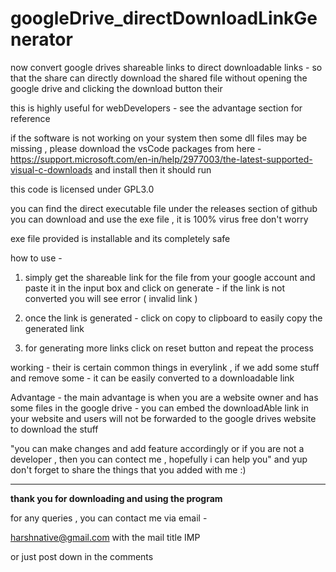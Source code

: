 # googleDrive_directDownloadLinkGenerator
now convert google drives shareable links to direct downloadable links - 
so that the share can directly download the shared file without opening the google drive and clicking the download button their

this is highly useful for webDevelopers - see the advantage section for reference 


if the software is not working on your system then some dll files may be missing , please download the vsCode packages from here - https://support.microsoft.com/en-in/help/2977003/the-latest-supported-visual-c-downloads and install then it should run


this code is licensed under GPL3.0

you can find the direct executable file under the releases section of github 
you can download and use the exe file , it is 100% virus free don't worry


exe file provided is installable and its completely safe 

how to use -
1. simply get the shareable link for the file from your google account and paste it in the input box and click on generate - if the link is not converted you will see error ( invalid link )

2. once the link is generated - click on copy to clipboard to easily copy the generated link

3. for generating more links click on reset button and repeat the process 


working - their is certain common things in everylink , if we add some stuff and remove some - it can be easily converted to a downloadable link


Advantage - the main advantage is when you are a website owner and has some files in the google drive - you can embed the downloadAble link in your website and users will not be forwarded to the google drives website to download the stuff


"you can make changes and add feature accordingly or if you are not a developer , then you can contect me , hopefully i can help you" and yup don't forget to share the things that you added with me :)

---------------------------------------------------

    
    
__________thank you for downloading and using the program__________



for any queries , you can contact me via email - 

harshnative@gmail.com                 with the mail title IMP

or just post down in the comments 

